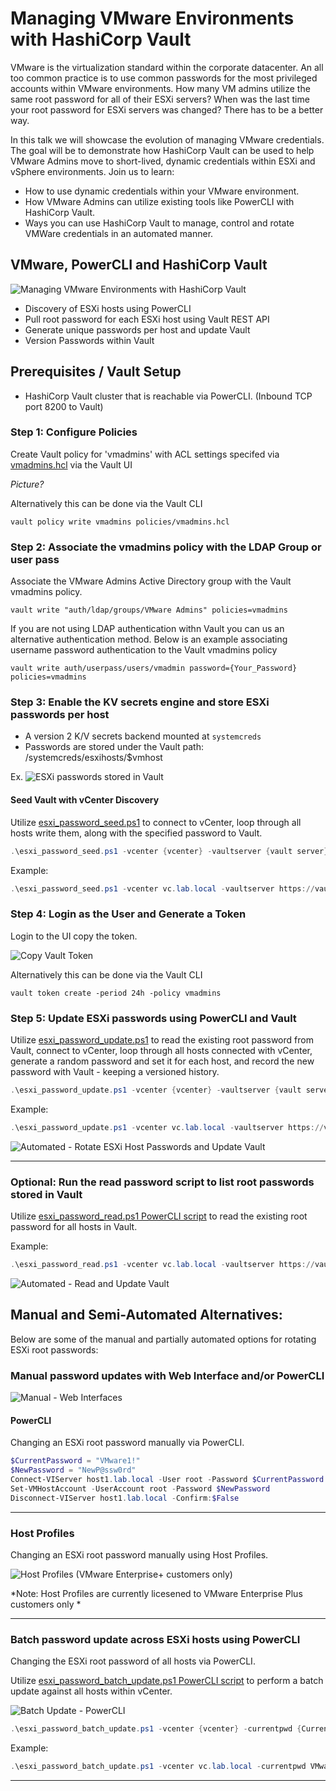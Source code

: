 # Managing VMware Environments with HashiCorp Vault

VMware is the virtualization standard within the corporate datacenter. An all too common practice is to use common passwords for the most privileged accounts within VMware environments. How many VM admins utilize the same root password for all of their ESXi servers? When was the last time your root password for ESXi servers was changed?
There has to be a better way.

In this talk we will showcase the evolution of managing VMware credentials.  The goal will be to demonstrate how HashiCorp Vault can be used to help VMware Admins move to short-lived, dynamic credentials within ESXi and vSphere environments. Join us to learn: 

* How to use dynamic credentials within your VMware environment.
* How VMware Admins can utilize existing tools like PowerCLI with HashiCorp Vault. 
* Ways you can use HashiCorp Vault to manage, control and rotate VMWare credentials in an automated manner.

## VMware, PowerCLI and HashiCorp Vault

![Managing VMware Environments with HashiCorp Vault](images/vault_pluggable_architecture.jpg)


* Discovery of ESXi hosts using PowerCLI
* Pull root password for each ESXi host using Vault REST API
* Generate unique passwords per host and update Vault
* Version Passwords within Vault

## Prerequisites / Vault Setup
* HashiCorp Vault cluster that is reachable via PowerCLI. (Inbound TCP port 8200 to Vault)

### Step 1: Configure Policies
Create Vault policy for 'vmadmins' with ACL settings specifed via [vmadmins.hcl](policies/vmadmins.hcl) via the Vault UI

*Picture?*

Alternatively this can be done via the Vault CLI
```
vault policy write vmadmins policies/vmadmins.hcl
```
### Step 2: Associate the vmadmins policy with the LDAP Group or user pass
Associate the VMware Admins Active Directory group with the Vault vmadmins policy.
```
vault write "auth/ldap/groups/VMware Admins" policies=vmadmins
```
If you are not using LDAP authentication withn Vault you can us an alternative authentication method.  Below is an example associating username password authentication to the Vault vmadmins policy
```
vault write auth/userpass/users/vmadmin password={Your_Password} policies=vmadmins
```
### Step 3: Enable the KV secrets engine and store ESXi passwords per host
* A version 2 K/V secrets backend mounted at `systemcreds`
* Passwords are stored under the Vault path: /systemcreds/esxihosts/$vmhost

Ex.
![ESXi passwords stored in Vault](images/esxi_vault.gif)

#### Seed Vault with vCenter Discovery
Utilize [esxi_password_seed.ps1](powershell/esxi_password_seed.ps1) to connect to vCenter, loop through all hosts write them, along with the specified password to Vault.

```powershell
.\esxi_password_seed.ps1 -vcenter {vcenter} -vaultserver {vault server} -hostpwd {PasswordtoSeed} -vaulttoken {vaulttoken}
```
Example:
```powershell
.\esxi_password_seed.ps1 -vcenter vc.lab.local -vaultserver https://vault.lab.local:8200 -hostpwd NewP@ssw0rd
```

### Step 4: Login as the User and Generate a Token
Login to the UI copy the token.

![Copy Vault Token](images/copy_token.jpg)

Alternatively this can be done via the Vault CLI
```
vault token create -period 24h -policy vmadmins
```
### Step 5: Update ESXi passwords using PowerCLI and Vault
Utilize [esxi_password_update.ps1](powershell/esxi_password_update.ps1) to read the existing root password from Vault, connect to vCenter, loop through all hosts connected with vCenter, generate a random password and set it for each host, and record the new password with Vault - keeping a versioned history.

```powershell
.\esxi_password_update.ps1 -vcenter {vcenter} -vaultserver {vault server -vaulttoken {vaulttoken}
```
Example:
```powershell
.\esxi_password_update.ps1 -vcenter vc.lab.local -vaultserver https://vault.lab.local:8200
```
![Automated - Rotate ESXi Host Passwords and Update Vault](images/update_vault.gif)
***

### Optional: Run the read password script to list root passwords stored in Vault
Utilize [esxi_password_read.ps1 PowerCLI script](powershell/esxi_password_read.ps1) to read the existing root password for all hosts in Vault.

Example:
```powershell
.\esxi_password_read.ps1 -vcenter vc.lab.local -vaultserver https://vault.lab.local:8200
```
![Automated - Read and Update Vault](images/read_vault.gif)


## Manual and Semi-Automated Alternatives:
Below are some of the manual and partially automated options for rotating ESXi root passwords:

### Manual password updates with Web Interface and/or PowerCLI
![Manual - Web Interfaces](images/manual.gif)

#### PowerCLI
Changing an ESXi root password manually via PowerCLI.
```powershell
$CurrentPassword = "VMware1!"
$NewPassword = "NewP@ssw0rd"
Connect-VIServer host1.lab.local -User root -Password $CurrentPassword
Set-VMHostAccount -UserAccount root -Password $NewPassword
Disconnect-VIServer host1.lab.local -Confirm:$False
```
***

### Host Profiles

Changing an ESXi root password manually using Host Profiles.

![Host Profiles (VMware Enterprise+ customers only)](images/host_profiles.gif)

*Note: Host Profiles are currently licesened to VMware Enterprise Plus customers only *

***

### Batch password update across ESXi hosts using PowerCLI
Changing the ESXi root password of all hosts via PowerCLI.

Utilize [esxi_password_batch_update.ps1 PowerCLI script](powershell/esxi_password_batch_update.ps1) to perform a batch update against all hosts within vCenter.

![Batch Update - PowerCLI](images/batch_update.gif)

```powershell
.\esxi_password_batch_update.ps1 -vcenter {vcenter} -currentpwd {CurrentHostPassword} -newpwd {NewPassword to set}
```
Example:
```powershell
.\esxi_password_batch_update.ps1 -vcenter vc.lab.local -currentpwd VMware1! -newpwd NewP@ssw0rd
```
***


